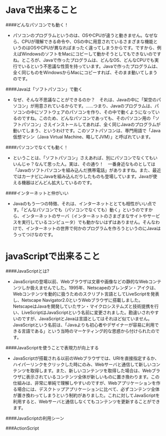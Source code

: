 # Javaで出来ること

####どんなパソコンでも動く！
- パソコンのプログラムというのは、OSやCPUが違うと動きません。なぜなら、CPUが理解できる命令や、OSの中に用意されているさまざまな機能というのはOSやCPUが異なればまったく違ってしまうからです。ですから、例えばWindowsのソフトをMacにコピーして動かそうとしてもできないのですね。ところが、Javaで作ったプログラムは、どんなOS、どんなCPUでも実行でいるという不思議な性質を持っています。Javaで作ったプログラムは、全く同じものをWindowsからMacにコピーすれば、そのまま動いてしまうのです。


####Javaは「ソフトパソコン」で動く
- なぜ、そんな不思議なことができるのか？　それは、Javaの中に「架空のパソコン」が用意されているからです。……つまり、Javaのプログラムは、パソコンの中にソフトウェアのパソコンを作り、その中で動くようになっているのですね。このため、どんなパソコンであっても、そのパソコン用の「ソフトパソコン」さえインストールしてあれば、全く同じJavaのプログラムが動いてしまう、というわけです。このソフトパソコンは、専門用語で「Java仮想マシン（Java Virtual Machine、略してJVM）」と呼ばれています。


####パソコンでなくても動く！
- ということは、「ソフトパソコン」さえあれば、別にパソコンでなくてもいいんじゃ？なんて思った人。実は、その通り！　一番身近なものとしては「Javaのソフトパソコンを組み込んだ携帯電話」がありますね。また、最近ではカーナビにJavaを組み込んだりしたものも登場しています。Javaが使える機器はどんどん拡大しているのです。


####インターネットと仲がいい
- Javaのもう一つの特徴、それは、インターネットととても相性がいい点です。「どんなパソコンでも（パソコンでなくても）動く」というのですから、インターネットのサーバ（インターネットのさまざまなサイトやサービスを実行しているコンピュータ）でも動かないはずはありません。そんなわけで、インターネットの世界で何かのプログラムを作ろうというのにJavaはうってつけなのです。


# javaScriptで出来ること

####JavaScriptとは?
- JavaScriptの登場以前、Webブラウザは文章や画像などの静的なWebコンテンツしか扱えませんでした。1995年、Netscapeのブレンダン・アイクは、Webコンテンツを動的に扱うためのスクリプト言語としてLiveScriptを発表し、Netscape Navigator2.0というWebブラウザに搭載しました。NetscapeはJavaを開発していたサン・マイクロシステムズと技術提携を行い、LiveScriptはJavaScriptという名前に変更されました。勘違いされやすいのですが、JavaScriptとJavaは言語としてはそれほど似ていません。JavaScriptという名前は、「Javaよりも初心者やデザイナーが容易に利用できる言語である」という当時のマーケティング的な思惑から付けられたのです。


####JavaScriptを使うことで表現力が向上する
- JavaScriptが搭載される以前のWebブラウザでは、URIを直接指定するか、ハイパーリンクをクリックした時にのみ、Webサーバと通信して新しいコンテンツを取得します。また、新しいコンテンツを取得した場合は、Webブラウザに表示されているコンテンツ全体が新しいものに置き換わります。この仕組みは、非常に単純で理解しやすいのですが、Webアプリケーションを作る場合には、デスクトップアプリケーションに比べて、必ずコンテンツ全体が置き換わってしまうという制約がありました。これに対してJavaScriptを利用すると、Webサーバと通信しなくてもコンテンツを更新することができます。


####JavaScriptの利用シーン

###ActionScript
